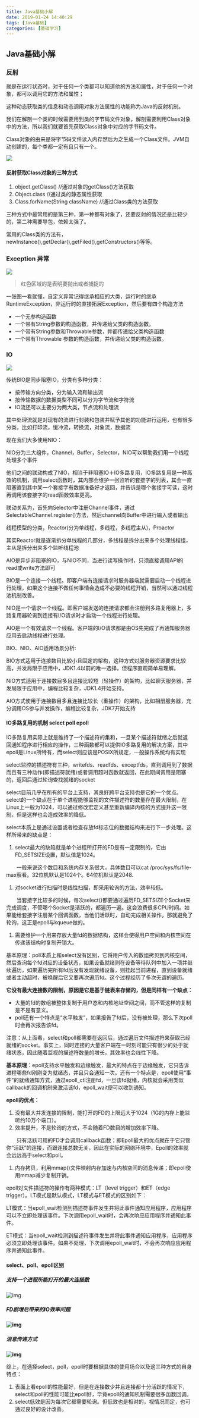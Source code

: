```yaml
---
title: Java基础小解
date: 2019-01-24 14:40:29
tags: [Java基础]
categories: [基础学习]
---
```


## Java基础小解

### 反射

就是在运行状态时，对于任何一个类都可以知道他的方法和属性，对于任何一个对象，都可以调用它的方法和属性；

这种动态获取类的信息和动态调用对象方法属性的功能称为Java的反射机制。

<!--more-->

我们在解剖一个类的时候需要用到类的字节码文件对象，解剖需要利用Class对象中的方法，所以我们就要首先获取Class对象中对应的字节码文件。

Class对象的由来是将字节码文件读入内存然后为之生成一个Class文件。JVM自动创建的，每个类都一定有且只有一个。

![](https://raw.githubusercontent.com/lilihongxian/img/master/20170513133210763.png)

#### 反射获取Class对象的三种方式

1. object.getClass() //通过对象的getClass()方法获取
2. Object.class //通过类的静态属性获取
3. Class.forName(String className) //通过Class类的方法获取

三种方式中最常用的是第三种，第一种都有对象了，还要反射的情况还是比较少的，第二种需要导包，依赖太强了。

常用的Class类的方法有，newInstance(),getDeclar(),getFiled(),getConstructors()等等。

### Exception 异常

![](https://www.programcreek.com/wp-content/uploads/2009/02/Exception-Hierarchy-Diagram.jpeg)

> 红色区域的是表明要抛出或者捕捉的

一张图一看就懂，自定义异常记得继承相应的大类，运行时的继承RuntimeException，非运行时的直接拓展Exception，然后要有四个构造方法

- 一个无参构造函数
- 一个带有String参数的构造函数，并传递给父类的构造函数。
- 一个带有String参数和Throwable参数，并都传递给父类构造函数
- 一个带有Throwable 参数的构造函数，并传递给父类的构造函数。

### IO

![](https://raw.githubusercontent.com/lilihongxian/img/master/1349867949_2253.png)

传统BIO是同步阻塞IO，分类有多种分类：

- 按传输方向分类，分为输入流和输出流
- 按传输数据的数据类型不同可以分为字节流和字符流
- IO流还可以主要分为两大类，节点流和处理流

其中处理流就是对现有的流进行封装和包装并赋予其他的功能进行运用，也有很多分类，比如打印流，缓冲流，转换流，对象流，数据流

现在我们大多使用NIO：

NIO分为三大组件，Channel，Buffer，Selector，NIO可以帮助我们用一个线程处理多个事件

他们之间的联动构成了NIO，相当于非阻塞IO＋IO多路复用，IO多路复用是一种高效的机制，调用select函数时，其内部会维护一张监听的套接字的列表，其会一直阻塞直到其中某一个套接字有数据准备好才返回，并告诉是哪个套接字可读，这时再调用该套接字的read函数效率更高。

联动关系为，首先向Selector中注册Channel事件，通过SelectableChannel.register()方法，然后channel向Buffer中进行输入或者输出

线程模型的分类，Reactor(分为单线程，多线程，多线程主从)，Proactor

其实Reactor就是逐渐拆分单线程的几部分，多线程是拆分出来多个处理线程组，主从是拆分出来多个监听线程池

AIO是异步非阻塞的IO，与NIO不同，当进行读写操作时，只须直接调用API的read或write方法即可

BIO是一个连接一个线程。即客户端有连接请求时服务器端就需要启动一个线程进行处理，如果这个连接不做任何事情会造成不必要的线程开销，当然可以通过线程池机制改善。

NIO是一个请求一个线程。即客户端发送的连接请求都会注册到多路复用器上，多路复用器轮询到连接有I/O请求时才启动一个线程进行处理。

AIO是一个有效请求一个线程。客户端的I/O请求都是由OS先完成了再通知服务器应用去启动线程进行处理。

BIO、NIO、AIO适用场景分析:

BIO方式适用于连接数目比较小且固定的架构，这种方式对服务器资源要求比较高，并发局限于应用中，JDK1.4以前的唯一选择，但程序直观简单易理解。

NIO方式适用于连接数目多且连接比较短（轻操作）的架构，比如聊天服务器，并发局限于应用中，编程比较复杂，JDK1.4开始支持。

AIO方式使用于连接数目多且连接比较长（重操作）的架构，比如相册服务器，充分调用OS参与并发操作，编程比较复杂，JDK7开始支持

#### IO多路复用的机制 select poll epoll

IO多路复用实际上就是维持了一个描述符的集和，一旦某个描述符就绪之后就返回通知程序进行相应的操作，三种函数都可以提供IO多路复用的解决方案，其中epoll是Linux所特有，而select则应该是POSIX所规定，一般操作系统均有实现

select监控的描述符有三种，writefds、readfds、exceptfds，直到调用到了数据而且有三种动作(即描述符就绪)或者调用超时函数就返回，在此期间调用是阻塞的，返回后通过轮询查找就绪的socket

select目前几乎在所有的平台上支持，其良好跨平台支持也是它的一个优点。select的一个缺点在于单个进程能够监视的文件描述符的数量存在最大限制，在Linux上一般为1024，可以通过修改宏定义甚至重新编译内核的方式提升这一限制，但是这样也会造成效率的降低。

select本质上是通过设置或者检查存放fd标志位的数据结构来进行下一步处理。这样所带来的缺点是：

1. select最大的缺陷就是单个进程所打开的FD是有一定限制的，它由FD_SETSIZE设置，默认值是1024。

　　一般来说这个数目和系统内存关系很大，具体数目可以cat /proc/sys/fs/file-max察看。32位机默认是1024个。64位机默认是2048.

1. 对socket进行扫描时是线性扫描，即采用轮询的方法，效率较低。

　　当套接字比较多的时候，每次select()都要通过遍历FD_SETSIZE个Socket来完成调度，不管哪个Socket是活跃的，都遍历一遍。这会浪费很多CPU时间。如果能给套接字注册某个回调函数，当他们活跃时，自动完成相关操作，那就避免了轮询，这正是epoll与kqueue做的。

1. 需要维护一个用来存放大量fd的数据结构，这样会使得用户空间和内核空间在传递该结构时复制开销大。

基本原理：poll本质上和select没有区别，它将用户传入的数组拷贝到内核空间，然后查询每个fd对应的设备状态，如果设备就绪则在设备等待队列中加入一项并继续遍历，如果遍历完所有fd后没有发现就绪设备，则挂起当前进程，直到设备就绪或者主动超时，被唤醒后它又要再次遍历fd。这个过程经历了多次无谓的遍历。

**它没有最大连接数的限制，原因是它是基于链表来存储的，但是同样有一个缺点：**

- 大量的fd的数组被整体复制于用户态和内核地址空间之间，而不管这样的复制是不是有意义。
- poll还有一个特点是“水平触发”，如果报告了fd后，没有被处理，那么下次poll时会再次报告该fd。

注意：从上面看，select和poll都需要在返回后，通过遍历文件描述符来获取已经就绪的socket。事实上，同时连接的大量客户端在一时刻可能只有很少的处于就绪状态，因此随着监视的描述符数量的增长，其效率也会线性下降。

**基本原理**：epoll支持水平触发和边缘触发，最大的特点在于边缘触发，它只告诉进程哪些fd刚刚变为就绪态，并且只会通知一次。还有一个特点是，epoll使用“事件”的就绪通知方式，通过epoll_ctl注册fd，一旦该fd就绪，内核就会采用类似callback的回调机制来激活该fd，epoll_wait便可以收到通知。 

**epoll的优点：**

1. 没有最大并发连接的限制，能打开的FD的上限远大于1024（1G的内存上能监听约10万个端口）。
2. 效率提升，不是轮询的方式，不会随着FD数目的增加效率下降。

　　只有活跃可用的FD才会调用callback函数；即Epoll最大的优点就在于它只管你“活跃”的连接，而跟连接总数无关，因此在实际的网络环境中，Epoll的效率就会远远高于select和poll。

1. 内存拷贝，利用mmap()文件映射内存加速与内核空间的消息传递；即epoll使用mmap减少复制开销。

epoll对文件描述符的操作有两种模式：LT（level trigger）和ET（edge trigger）。LT模式是默认模式，LT模式与ET模式的区别如下：

LT模式：当epoll_wait检测到描述符事件发生并将此事件通知应用程序，应用程序可以不立即处理该事件。下次调用epoll_wait时，会再次响应应用程序并通知此事件。

ET模式：当epoll_wait检测到描述符事件发生并将此事件通知应用程序，应用程序必须立即处理该事件。如果不处理，下次调用epoll_wait时，不会再次响应应用程序并通知此事件。

#### select、poll、epoll区别

##### 支持一个进程所能打开的最大连接数

 ![img](https://raw.githubusercontent.com/lilihongxian/img/master/io%E5%A4%9A%E8%B7%AF%E5%A4%8D%E7%94%A81.png)

##### FD剧增后带来的IO效率问题

 **![img](https://raw.githubusercontent.com/lilihongxian/img/master/io%E5%A4%9A%E8%B7%AF%E5%A4%8D%E7%94%A82.png)**

##### 消息传递方式

 **![img](https://raw.githubusercontent.com/lilihongxian/img/master/io%E5%A4%9A%E8%B7%AF%E5%A4%8D%E7%94%A83.png)**

 

综上，在选择select，poll，epoll时要根据具体的使用场合以及这三种方式的自身特点：

1. 表面上看epoll的性能最好，但是在连接数少并且连接都十分活跃的情况下，select和poll的性能可能比epoll好，毕竟epoll的通知机制需要很多函数回调。
2. select低效是因为每次它都需要轮询。但低效也是相对的，视情况而定，也可通过良好的设计改善。




